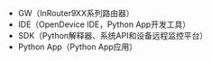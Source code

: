 * GW（InRouter9XX系列路由器）
* IDE（OpenDevice IDE，Python App开发工具）
* SDK（Python解释器、系统API和设备远程监控平台）
* Python App（Python App应用）



